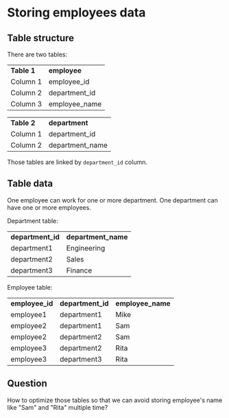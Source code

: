 # Storing employees data

## Table structure

There are two tables:

<table>
 <tr> <td> <b> Table 1 </b> </td>
  <td><b>employee</b></td> </tr>
 <tr> <td> Column 1 </td> <td>employee_id</td> </tr>
 <tr> <td> Column 2 </td> <td>department_id</td> </tr>
 <tr> <td> Column 3 </td> <td>employee_name</td> </tr>
</table>

<table>
 <tr> <td> <b> Table 2 </b> </td>
  <td><b>department</b></td> </tr>
 <tr> <td> Column 1 </td> <td>department_id</td> </tr>
 <tr> <td> Column 2 </td> <td>department_name</td> </tr>
</table>

Those tables are linked by `department_id` column.

## Table data

One employee can work for one or more department. One department can have one or more employees.

Department table:
<table>
 <tr> <td> <b> department_id </b> </td>
  <td><b>department_name</b></td> </tr>
 <tr> <td> department1 </td> <td>Engineering</td> </tr>
 <tr> <td> department2 </td> <td>Sales</td> </tr>
 <tr> <td> department3 </td> <td>Finance</td> </tr>
</table>

Employee table:
<table>
 <tr> <td> <b> employee_id </b> </td>
  <td><b>department_id</b></td> 
  <td><b>employee_name</b></td> </tr>
 <tr> <td> employee1 </td> <td>department1</td> 
   <td>Mike</td></tr>
 <tr> <td> employee2 </td> <td>department1</td> 
   <td>Sam</td></tr>
 <tr> <td> employee2 </td> <td>department2</td>
   <td>Sam</td></tr>
 <tr> <td> employee3 </td> <td>department2</td> <td>Rita</td> </tr>
 <tr> <td> employee3 </td> <td>department3</td> <td>Rita</td> </tr>
</table>

## Question

How to optimize those tables so that we can avoid storing employee's name like "Sam" and "Rita" multiple time?

